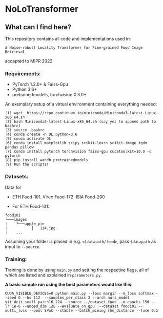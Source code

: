 # NoLoTransformer

## What can I find here?

This repository contains all code and implementations used in:

```
A Noise-robust Locality Transformer for Fine-grained Food Image Retrieval
```
accepted to MIPR 2022

### Requirements:

* PyTorch 1.2.0+ & Faiss-Gpu
* Python 3.6+
* pretrainedmodels, torchvision 0.3.0+

An exemplary setup of a virtual environment containing everything needed:
```
(1) wget  https://repo.continuum.io/miniconda/Miniconda3-latest-Linux-x86_64.sh
(2) bash Miniconda3-latest-Linux-x86_64.sh (say yes to append path to bashrc)
(3) source .bashrc
(4) conda create -n DL python=3.6
(5) conda activate DL
(6) conda install matplotlib scipy scikit-learn scikit-image tqdm pandas pillow
(7) conda install pytorch torchvision faiss-gpu cudatoolkit=10.0 -c pytorch
(8) pip install wandb pretrainedmodels
(9) Run the scripts!
```

### Datasets:
Data for
* ETH Food-101, Vireo Food-172, ISIA Food-200


* For ETH Food-101:
```
food101
└───images
|    └───apple_pie
|           │   134.jpg
|    ...
```

Assuming your folder is placed in e.g. `<$datapath/food>`, pass `$datapath` as input to `--source`.

### Training:
Training is done by using `main.py` and setting the respective flags, all of which are listed and explained in `parameters.py`.

**A basic sample run using the best parameters would like this**:

```
CUDA_VISIBLE_DEVICES=0 python main.py --loss margin --m_loss softmax --seed 0 --bs 112  --samples_per_class 2 --arch ours_model vit_deit_small_patch16_224 --source ../dataset_food --n_epochs 150 --lr 1e-6 --embed_dim 128 --evaluate_on_gpu  --dataset food101 --multi_loss --pool SPoC --stable --batch_mining rho_distance --fuse 0.1
```
